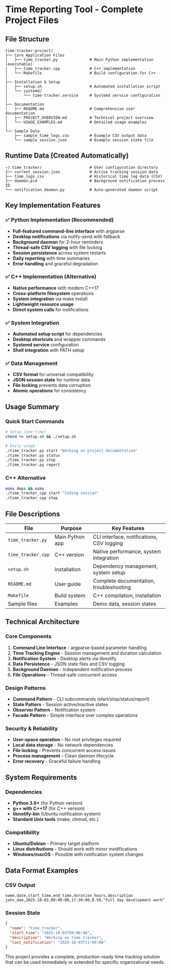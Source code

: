# Time Reporting Tool - Complete Project Files

## File Structure
```
time-tracker-project/
├── Core Application Files
│   ├── time_tracker.py              # Main Python implementation (executable)
│   ├── time_tracker.cpp             # C++ implementation
│   └── Makefile                     # Build configuration for C++
│
├── Installation & Setup  
│   ├── setup.sh                     # Automated installation script
│   └── systemd/
│       └── time-tracker.service     # Systemd service configuration
│
├── Documentation
│   ├── README.md                    # Comprehensive user documentation
│   ├── PROJECT_OVERVIEW.md          # Technical project overview
│   └── USAGE_EXAMPLES.md            # Detailed usage examples
│
└── Sample Data
    ├── sample_time_logs.csv         # Example CSV output data
    └── sample_session.json          # Example session state file
```

## Runtime Data (Created Automatically)
```
~/.time_tracker/                     # User configuration directory
├── current_session.json             # Active tracking session data
├── time_logs.csv                    # Historical time log data (CSV)
├── daemon.pid                       # Background notification process ID
└── notification_daemon.py           # Auto-generated daemon script
```

## Key Implementation Features

### ✅ Python Implementation (Recommended)
- **Full-featured command-line interface** with argparse
- **Desktop notifications** via notify-send with fallback
- **Background daemon** for 2-hour reminders
- **Thread-safe CSV logging** with file locking
- **Session persistence** across system restarts
- **Daily reporting** with time summaries
- **Error handling** and graceful degradation

### ✅ C++ Implementation (Alternative)
- **Native performance** with modern C++17
- **Cross-platform filesystem** operations
- **System integration** via make install
- **Lightweight resource usage**
- **Direct system calls** for notifications

### ✅ System Integration
- **Automated setup script** for dependencies
- **Desktop shortcuts** and wrapper commands
- **Systemd service** configuration
- **Shell integration** with PATH setup

### ✅ Data Management
- **CSV format** for universal compatibility
- **JSON session state** for runtime data
- **File locking** prevents data corruption
- **Atomic operations** for consistency

## Usage Summary

### Quick Start Commands
```bash
# Setup (one-time)
chmod +x setup.sh && ./setup.sh

# Daily usage
./time_tracker.py start "Working on project documentation"
./time_tracker.py status
./time_tracker.py stop
./time_tracker.py report
```

### C++ Alternative
```bash
make deps && make
./time_tracker_cpp start "Coding session"
./time_tracker_cpp stop
```

## File Descriptions

| File | Purpose | Key Features |
|------|---------|--------------|
| `time_tracker.py` | Main Python app | CLI interface, notifications, CSV logging |
| `time_tracker.cpp` | C++ version | Native performance, system integration |
| `setup.sh` | Installation | Dependency management, system setup |
| `README.md` | User guide | Complete documentation, troubleshooting |
| `Makefile` | Build system | C++ compilation, installation |
| Sample files | Examples | Demo data, session states |

## Technical Architecture

### Core Components
1. **Command Line Interface** - argparse-based parameter handling
2. **Time Tracking Engine** - Session management and duration calculation  
3. **Notification System** - Desktop alerts via libnotify
4. **Data Persistence** - JSON state files and CSV logging
5. **Background Daemon** - Independent notification process
6. **File Operations** - Thread-safe concurrent access

### Design Patterns
- **Command Pattern** - CLI subcommands (start/stop/status/report)
- **State Pattern** - Session active/inactive states
- **Observer Pattern** - Notification system
- **Facade Pattern** - Simple interface over complex operations

### Security & Reliability  
- **User-space operation** - No root privileges required
- **Local data storage** - No network dependencies
- **File locking** - Prevents concurrent access issues
- **Process management** - Clean daemon lifecycle
- **Error recovery** - Graceful failure handling

## System Requirements

### Dependencies
- **Python 3.6+** (for Python version)
- **g++ with C++17** (for C++ version)  
- **libnotify-bin** (Ubuntu notification system)
- **Standard Unix tools** (make, chmod, etc.)

### Compatibility
- **Ubuntu/Debian** - Primary target platform
- **Linux distributions** - Should work with minor modifications
- **Windows/macOS** - Possible with notification system changes

## Data Format Examples

### CSV Output
```csv
name,date,start_time,end_time,duration_hours,description
john_doe,2025-10-03,09:00:00,17:30:00,8.50,"Full day development work"
```

### Session State
```json
{
  "name": "time_tracker", 
  "start_time": "2025-10-03T09:00:00",
  "description": "Working on time tracker",
  "last_notification": "2025-10-03T11:00:00"
}
```

This project provides a complete, production-ready time tracking solution that can be used immediately or extended for specific organizational needs.
